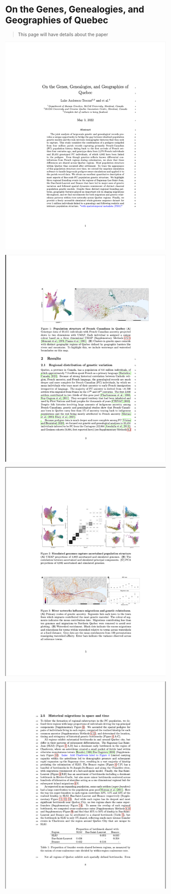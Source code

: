 # On the Genes, Genealogies, and Geographies of Quebec

> This page will have details about the paper

![p1](./images/p1.png)

![p2](./images/p2.png)

![p3](./images/p3.png)

![p4](./images/p4.png)
